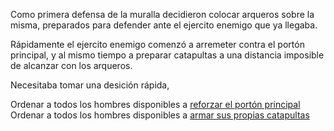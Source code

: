 Como primera defensa de la muralla decidieron colocar arqueros sobre la misma, preparados para defender ante el 
ejercito enemigo que ya llegaba.

Rápidamente el ejercito enemigo comenzó a arremeter contra el portón principal, y al mismo tiempo a preparar catapultas a una distancia imposible de alcanzar con los arqueros.

Necesitaba tomar una desición rápida,

Ordenar a todos los hombres disponibles a [reforzar el portón principal](porton/reforzar-porton.md)
Ordenar a todos los hombres disponibles a [armar sus propias catapultas](catapultas/armar-catapultas.md)
